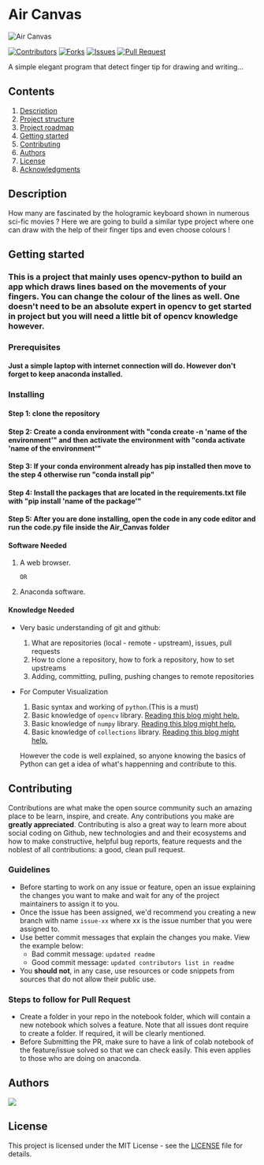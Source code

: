 
# Air Canvas
![Air Canvas](https://user-images.githubusercontent.com/56483183/117826350-b9118c80-b28d-11eb-9c76-26ba8663022c.png)


[![Contributors](https://img.shields.io/github/contributors/dsckgec/project-template.svg)](https://github.com/dsckgec/project-template/graphs/contributors) [![Forks](https://img.shields.io/github/forks/dsckgec/project-template.svg)](https://github.com/dsckgec/project-template/network/members) [![Issues](https://img.shields.io/github/issues/dsckgec/project-template.svg)](https://github.com/dsckgec/project-template/issues) [![Pull Request](https://img.shields.io/github/issues-pr-closed-raw/dsckgec/project-template)](https://github.com/dsckgec/project-template/pulls)


A simple elegant program that detect finger tip for drawing and writing...

## Contents

1. [Description](#description)
1. [Project structure](#project-structure)
1. [Project roadmap](#project-roadmap)
1. [Getting started](#getting-started)
1. [Contributing](#contributing)
1. [Authors](#authors)
1. [License](#license)
1. [Acknowledgments](#acknowledgments)

## Description

How many are fascinated by the hologramic keyboard shown in numerous sci-fic movies ? Here we are going to build a similar type project where one can draw with
the help of their finger tips and even choose colours !

## Getting started
### This is a project that mainly uses opencv-python to build an app which draws lines based on the movements of your fingers. You can change the colour of the lines as well. One doesn't need to be an absolute expert in opencv to get started in project but you will need a little bit of opencv knowledge however. 

### Prerequisites
#### Just a simple laptop with internet connection will do. However don't forget to keep anaconda installed. 


### Installing
#### Step 1: clone the repository
#### Step 2: Create a conda environment with "conda create -n 'name of the environment'" and then activate the environment with "conda activate 'name of the environment'"
#### Step 3: If your conda environment already has pip installed then move to the step 4 otherwise run "conda install pip"
#### Step 4: Install the packages that are located in the requirements.txt file with "pip install 'name of the package'"
#### Step 5: After you are done installing, open the code in any code editor and run the code.py file inside the Air_Canvas folder

#### Software Needed
 
  1. A web browser. 

         OR
         
  2. Anaconda software.

#### Knowledge Needed
- Very basic understanding of git and github:

    1.  What are repositories (local - remote - upstream), issues, pull requests
    2.   How to clone a repository, how to fork a repository, how to set upstreams
    3.   Adding, committing, pulling, pushing changes to remote repositories

- For Computer Visualization
 
    1. Basic syntax and working of ```python```.(This is a must)
    2. Basic knowledge of ```opencv``` library. [Reading this blog might help.](https://docs.opencv.org/master/)
    3. Basic knowledge of ```numpy``` library. [Reading this blog might help.](https://www.tutorialspoint.com/numpy/index.htm)
    4. Basic knowledge of ```collections``` library. [Reading this blog might help.](https://stackabuse.com/introduction-to-pythons-collections-module/)

  However the code is well explained, so anyone knowing the basics of Python can get a idea of what's happenning and contribute to this. 
 


## Contributing

Contributions are what make the open source community such an amazing place to be learn, inspire, and create. 
Any contributions you make are **greatly appreciated**. 
Contributing is also a great way to learn more about social coding on Github, new technologies and and their ecosystems and how to make constructive, helpful bug reports, feature requests and the noblest of all contributions: a good, clean pull request.

### Guidelines

- Before starting to work on any issue or feature, open an issue explaining the changes you want to make and wait for any of the project maintainers to assign it to you.
- Once the issue has been assigned, we'd recommend you creating a new branch with name `issue-xx` where xx is the issue number that you were assigned to.
- Use better commit messages that explain the changes you make. View the example below:
    - Bad commit message: `updated readme`
    - Good commit message: `updated contributors list in readme`
- You **should not**, in any case, use resources or code snippets from sources that do not allow their public use.

### Steps to follow for Pull Request

- Create a folder in your repo in the notebook folder, which will contain a new notebook which solves a feature. Note that all issues dont require to create a folder. If required, it will be clearly mentioned.
- Before Submitting the PR, make sure to have a link of colab notebook of the feature/issue solved so that we can check easily. This even applies to those who are doing on anaconda.

## Authors

<a href="https://github.com/DSCKGEC/Computer-Vision-Into-Reality/graphs/contributors">
  <img src="https://contrib.rocks/image?repo=DSCKGEC/Computer-Vision-Into-Reality" />
</a>

## License

This project is licensed under the MIT License - see the [LICENSE](LICENSE) file for details.
